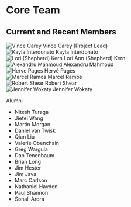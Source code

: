 # Core Team

## Current and Recent Members

<div class="gallery">
  <div class="gallery-card">
    <img src="/images/coreTeamPic/VinceCarey.png"
          alt="Vince Carey" title="Vince Carey"/>
    Vince Carey (Project Lead)
  </div>
  <div class="gallery-card">
    <img src="/images/coreTeamPic/KaylaInterdonato.png"
          alt="Kayla Interdonato" title="Kayla Interdonato"/>
    Kayla Interdonato
  </div>
  <div class="gallery-card">
    <img src="/images/coreTeamPic/LoriShepherd.png"
          alt="Lori (Shepherd) Kern" title="Lori (Shepherd) Kern"/>
    Lori Ann (Shepherd) Kern
  </div>
  <div class="gallery-card">
    <img src="/images/coreTeamPic/AlexMahmoud.png"
          alt="Alexandru Mahmoud" title="Alexandru Mahmoud"/>
    Alexandru Mahmoud
  </div>
  <div class="gallery-card">
    <img src="/images/coreTeamPic/HervePages.png"
          alt="Herve Pages" title="Herve Pages"/>
    Herv&eacute; Pag&egrave;s
  </div>
  <div class="gallery-card">
    <img src="/images/coreTeamPic/MarcelRamos.png"
          alt="Marcel Ramos" title="Marcel Ramos"/>
    Marcel Ramos
  </div>
  <div class="gallery-card">
    <img src="/images/coreTeamPic/RobertShear.png"
          alt="Robert Shear" title="Robert Shear"/>
    Robert Shear
  </div>
  <div class="gallery-card">
    <img src="/images/cab/placeholder.png"
          alt="Jennifer Wokaty" title="Jennifer Wokaty"/>
    Jennifer Wokaty
  </div>
  <div class="gallery-card">
  </div>
</div>

Alumni

- Nitesh Turaga
- Jiefei Wang
- Martin Morgan
- Daniel van Twisk
- Qian Liu
- Valerie Obenchain
- Greg Wargula
- Dan Tenenbaum
- Brian Long
- Jim Hester
- Jim Java
- Marc Carlson
- Nathaniel Hayden
- Paul Shannon
- Sonali Arora
